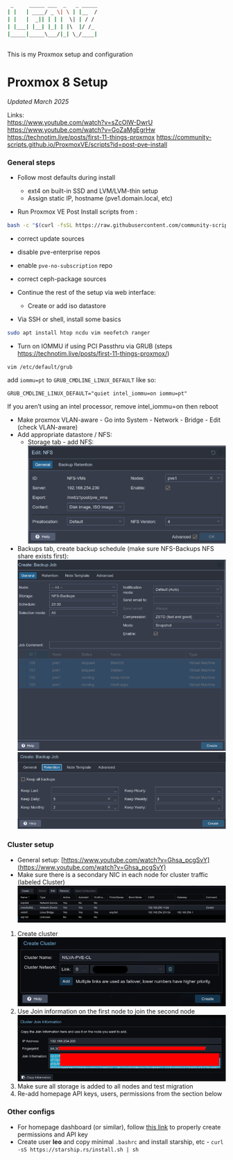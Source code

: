 ```bash
 _     _____ ___  _   _ _____
| |   | ____/ _ \| \ | |__  /
| |   |  _|| | | |  \| | / / 
| |___| |__| |_| | |\  |/ /_ 
|_____|_____\___/|_| \_/____|
                             
```
This is my Proxmox setup and configuration
# Proxmox 8 Setup
_Updated March 2025_

Links:  
https://www.youtube.com/watch?v=sZcOlW-DwrU
https://www.youtube.com/watch?v=GoZaMgEgrHw
https://technotim.live/posts/first-11-things-proxmox
https://community-scripts.github.io/ProxmoxVE/scripts?id=post-pve-install

### General steps
- Follow most defaults during install
	+ ext4 on built-in SSD and LVM/LVM-thin setup
	+ Assign static IP, hostname (pve1.domain.local, etc)

- Run Proxmox VE Post Install scripts from :
```bash
bash -c "$(curl -fsSL https://raw.githubusercontent.com/community-scripts/ProxmoxVE/main/tools/pve/post-pve-install.sh)"
```
- correct update sources
- disable pve-enterprise repos
- enable `pve-no-subscription` repo
- correct ceph-package sources

- Continue the rest of the setup via web interface:
	+ Create or add iso datastore
- Via SSH or shell, install some basics
```bash
sudo apt install htop ncdu vim neofetch ranger
```
- Turn on IOMMU if using PCI Passthru via GRUB (steps https://technotim.live/posts/first-11-things-proxmox/)
```shell
vim /etc/default/grub
```
add `iommu=pt` to `GRUB_CMDLINE_LINUX_DEFAULT` like so:

```shell 
GRUB_CMDLINE_LINUX_DEFAULT="quiet intel_iommu=on iommu=pt"
```

If you aren’t using an intel processor, remove intel_iommu=on
then reboot

- Make proxmox VLAN-aware - Go into System - Network - Bridge - Edit (check VLAN-aware)
- Add appropriate datastore / NFS:
	+ Storage tab - add NFS: ![IMAGE](./assets/proxmox-nfs.png)
- Backups tab, create backup schedule (make sure NFS-Backups NFS share exists first):
	![IMAGE](./assets/proxmox-backups.png)
	![IMAGE](./assets/proxmox-backups2.png)

### Cluster setup
- General setup: [https://www.youtube.com/watch?v=Ghsa_pcgSvY](https://www.youtube.com/watch?v=Ghsa_pcgSvY)
- Make sure there is a secondary NIC in each node for cluster traffic (labeled Cluster)
![proxmox_cluster_IP.png](./assets/proxmox_cluster_IP.png)

1. Create cluster 
![proxmox_create_cluster.png](./assets/proxmox_create_cluster.png)
2. Use Join information on the first node to join the second node 
![proxmox_join_cluster.png](./assets/proxmox_join_cluster.png)
3. Make sure all storage is added to all nodes and test migration
4. Re-add homepage API keys, users, permissions from the section below

### Other configs
- For homepage dashboard (or similar), follow [this link](https://gethomepage.dev/widgets/services/proxmox/) to properly create permissions and API key
- Create user **leo** and copy minimal `.bashrc` and install starship, etc - `curl -sS https://starship.rs/install.sh | sh`
